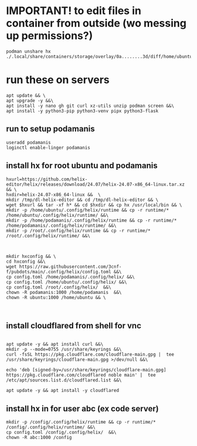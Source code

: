 # IMPORTANT! to edit files in container from outside (wo messing up permissions?)
```
podman unshare hx ./.local/share/containers/storage/overlay/0a........3d/diff/home/ubuntu/ons/app.py
```

# run these on servers

```
apt update && \
apt upgrade -y &&\
apt install -y nano gh git curl xz-utils unzip podman screen &&\
apt install -y python3-pip python3-venv pipx python3-flask
```
 

## run to setup podamanis 
```
useradd podamanis 
loginctl enable-linger podamanis
```

## install hx for root ubuntu and podamanis
```
hxurl=https://github.com/helix-editor/helix/releases/download/24.07/helix-24.07-x86_64-linux.tar.xz && \
hxdir=helix-24.07-x86_64-linux &&  \
mkdir /tmp/dl-helix-editor && cd /tmp/dl-helix-editor && \
wget $hxurl && tar -xf h* && cd $hxdir && cp hx /usr/local/bin && \
mkdir -p /home/ubuntu/.config/helix/runtime && cp -r runtime/* /home/ubuntu/.config/helix/runtime/ &&\
mkdir -p /home/podamanis/.config/helix/runtime && cp -r runtime/* /home/podamanis/.config/helix/runtime/ &&\
mkdir -p /root/.config/helix/runtime && cp -r runtime/* /root/.config/helix/runtime/ &&\



mkdir hxconfig && \
cd hxconfig &&\
wget https://raw.githubusercontent.com/3cnf-f/pubdots/main/.config/helix/config.toml &&\
cp config.toml /home/podamanis/.config/helix/ &&\
cp config.toml /home/ubuntu/.config/helix/ &&\
cp config.toml /root/.config/helix/  &&\
chown -R podamanis:1000 /home/podamanis  &&\
chown -R ubuntu:1000 /home/ubuntu && \



```

## install cloudflared from shell for vnc
```

apt update -y && apt install curl &&\
mkdir -p --mode=0755 /usr/share/keyrings &&\
curl -fsSL https://pkg.cloudflare.com/cloudflare-main.gpg |  tee /usr/share/keyrings/cloudflare-main.gpg >/dev/null &&\

echo 'deb [signed-by=/usr/share/keyrings/cloudflare-main.gpg] https://pkg.cloudflare.com/cloudflared noble main' |  tee /etc/apt/sources.list.d/cloudflared.list &&\

apt update -y && apt install -y cloudflared

```




## install hx in for user abc (ex code server)

```
mkdir -p /config/.config/helix/runtime && cp -r runtime/* /config/.config/helix/runtime/ &&\
cp config.toml /config/.config/helix/  &&\
chown -R abc:1000 /config
```
